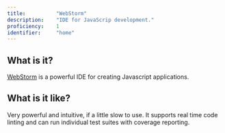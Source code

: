 ```yaml
---
title: 			"WebStorm"
description: 	"IDE for JavaScrip development."
proficiency:	1
identifier:		"home"
---
```


## What is it?
[WebStorm](https://www.jetbrains.com/webstorm/) is a powerful IDE for creating Javascript applications.

## What is it like?
Very powerful and intuitive, if a little slow to use. It supports real time code linting and can run individual test suites with coverage reporting.
